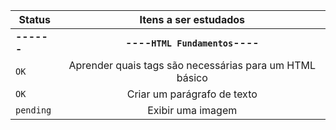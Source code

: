| Status | Itens a ser estudados |
| ---  | :---:  |
|**------**|**----`HTML Fundamentos`----**|
| `OK` | Aprender quais tags são necessárias para um HTML básico |
| `OK` | Criar um parágrafo de texto |
| `pending` | Exibir uma imagem |
